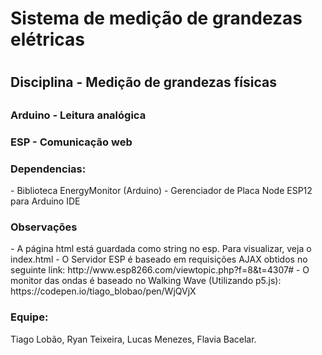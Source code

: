 <h1>Sistema de medição de grandezas elétricas<h1>
<h2> Disciplina - Medição de grandezas físicas <h2>

<h3> Arduino - Leitura analógica </h3>
<h3> ESP - Comunicação web </h3>

<h3> Dependencias: </h3>
- Biblioteca EnergyMonitor (Arduino)
- Gerenciador de Placa Node ESP12 para Arduino IDE

<h3> Observações </h3>
- A página html está guardada como string no esp. Para visualizar, veja o index.html
- O Servidor ESP é baseado em requisições AJAX obtidos no seguinte link: http://www.esp8266.com/viewtopic.php?f=8&t=4307#
- O monitor das ondas é baseado no Walking Wave (Utilizando p5.js): https://codepen.io/tiago_blobao/pen/WjQVjX

<h3>Equipe:</h3>

Tiago Lobão, Ryan Teixeira, Lucas Menezes, Flavia Bacelar.

